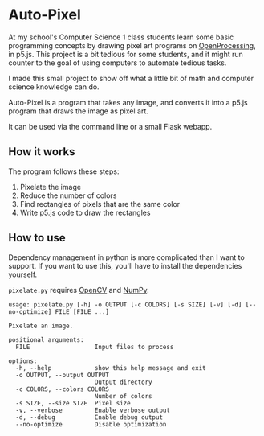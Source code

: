 # Auto-Pixel

At my school's Computer Science 1 class students learn some basic programming concepts by drawing pixel art programs on [OpenProcessing](https://www.openprocessing.org/), in p5.js. This project is a bit tedious for some students, and it might run counter to the goal of using computers to automate tedious tasks.

I made this small project to show off what a little bit of math and computer science knowledge can do.

Auto-Pixel is a program that takes any image, and converts it into a p5.js program that draws the image as pixel art.

It can be used via the command line or a small Flask webapp.

## How it works

The program follows these steps:

1. Pixelate the image
2. Reduce the number of colors
3. Find rectangles of pixels that are the same color
4. Write p5.js code to draw the rectangles

## How to use

Dependency management in python is more complicated than I want to support. If you want to use this, you'll have to install the dependencies yourself.

`pixelate.py` requires [OpenCV](https://opencv.org/) and [NumPy](https://numpy.org/).

```cli
usage: pixelate.py [-h] -o OUTPUT [-c COLORS] [-s SIZE] [-v] [-d] [--no-optimize] FILE [FILE ...]

Pixelate an image.

positional arguments:
  FILE                  Input files to process

options:
  -h, --help            show this help message and exit
  -o OUTPUT, --output OUTPUT
                        Output directory
  -c COLORS, --colors COLORS
                        Number of colors
  -s SIZE, --size SIZE  Pixel size
  -v, --verbose         Enable verbose output
  -d, --debug           Enable debug output
  --no-optimize         Disable optimization
  ```
